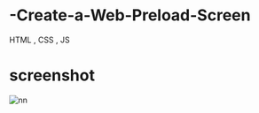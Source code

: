 # -Create-a-Web-Preload-Screen
HTML , CSS , JS

# screenshot

![nn](https://user-images.githubusercontent.com/12325386/27789177-0f51eafc-601e-11e7-81d2-f35195b8cda2.JPG)
